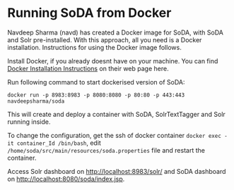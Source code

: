 # Running SoDA from Docker

Navdeep Sharma (navd) has created a Docker image for SoDA, with SoDA and Solr pre-installed. With this approach, all you need is a Docker installation. Instructions for using the Docker image follows.

Install Docker, if you already doesnt have on your machine. You can find [Docker Installation Instructions](https://docs.docker.com/engine/installation/) on their web page here.

Run following command to start dockerised version of SoDA:

`docker run -p 8983:8983 -p 8080:8080 -p 80:80 -p 443:443 navdeepsharma/soda`

This will create and deploy a container with SoDA, SolrTextTagger and Solr running inside.  

To change the configuration, get the ssh of docker container `docker exec -it container_Id /bin/bash`, edit `/home/soda/src/main/resources/soda.properties` file and restart the container.

Access Solr dashboard on [http://localhost:8983/solr/](http://localhost:8983/solr/) and SoDA dashboard on [http://localhost:8080/soda/index.jsp](http://localhost:8080/soda/index.jsp).


